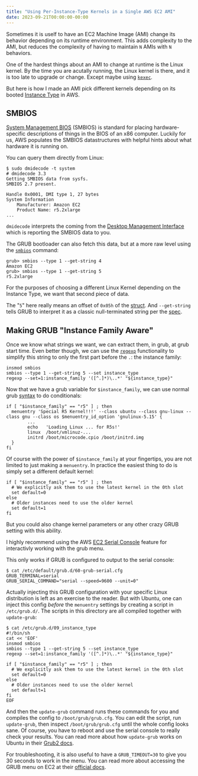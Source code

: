 ```yaml
---
title: "Using Per-Instance-Type Kernels in a Single AWS EC2 AMI"
date: 2023-09-21T00:00:00-00:00
---
```


Sometimes it is uself to have an EC2 Machine Image (AMI) change its behavior depending on its runtime environment.
This adds complexity to the AMI, but reduces the complexity of having to maintain `N` AMIs with `N` behaviors.

One of the hardest things about an AMI to change at runtime is the Linux kernel.
By the time you are acutally running, the Linux kernel is there, and it is too late to upgrade or change.
Except maybe using [`kexec`](https://linux.die.net/man/8/kexec).

But here is how I made an AMI pick different kernels depending on its booted [Instance Type](https://aws.amazon.com/ec2/instance-types/) in AWS.

## SMBIOS

[System Management BIOS](https://en.wikipedia.org/wiki/System_Management_BIOS) (SMBIOS) is standard for placing hardware-specific descriptions of things in the BIOS of an x86 computer.
Luckily for us, AWS populates the SMBIOS datastructures with helpful hints about what hardware it is running on.

You can query them directly from Linux:

```
$ sudo dmidecode -t system
# dmidecode 3.3
Getting SMBIOS data from sysfs.
SMBIOS 2.7 present.

Handle 0x0001, DMI type 1, 27 bytes
System Information
	Manufacturer: Amazon EC2
	Product Name: r5.2xlarge
...
```

`dmidecode` interprets the coming from the [Desktop Management Interface](https://en.wikipedia.org/wiki/Desktop_Management_Interface) which is reporting the SMBIOS data to you.

The GRUB bootloader can also fetch this data, but at a more raw level using the [`smbios`](https://www.gnu.org/software/grub/manual/grub/html_node/smbios.html) command:

```
grub> smbios --type 1 --get-string 4
Amazon EC2
grub> smbios --type 1 --get-string 5
r5.2xlarge
```

For the purposes of choosing a different Linux Kernel depending on the Instance Type, we want that second piece of data.

The "`5`" here really means an offset of `0x05h` of the [struct](https://en.wikipedia.org/wiki/System_Management_BIOS#Structure_types).
And `--get-string` tells GRUB to interpret it as a classic null-terminated string per the [spec](https://www.dmtf.org/sites/default/files/standards/documents/DSP0134_3.2.0.pdf).

## Making GRUB "Instance Family Aware"

Once we know what strings we want, we can extract them, in grub, at grub start time.
Even better though, we can use the [`regexp`](https://www.gnu.org/software/grub/manual/grub/html_node/regexp.html) functionality to simplify this string to only the first part before the `.`: the instance family:

```
insmod smbios
smbios --type 1 --get-string 5 --set instance_type
regexp --set=1:instance_family '([^.]*)\..*' "${instance_type}"
```

Now that we have a grub variable for `$instance_family`, we can use normal grub [syntax](https://www.gnu.org/software/grub/manual/grub/html_node/Shell_002dlike-scripting.html) to do conditionals:


```
if [ "$instance_family" == "r5" ] ; then
  menuentry 'Special R5 Kernel!!!' --class ubuntu --class gnu-linux --class gnu --class os $menuentry_id_option 'gnulinux-5.15' {
        ...
        echo   'Loading Linux ... for R5s!'
        linux  /boot/vmlinuz-...
        initrd /boot/microcode.cpio /boot/initrd.img
  }
fi
```

Of course with the power of `$instance_family` at your fingertips, you are not limited to just making a `menuentry`.
In practice the easiest thing to do is simply set a different default kernel:

```
if [ "$instance_family" == "r5" ] ; then
  # We explicitly ask them to use the latest kernel in the 0th slot
  set default=0
else
  # Older instances need to use the older kernel
  set default=1 
fi
```

But you could also change kernel parameters or any other crazy GRUB setting with this ability.

I highly recommend using the AWS [EC2 Serial Console](https://aws.amazon.com/blogs/compute/using-ec2-serial-console-to-access-the-grub-menu-and-recover-from-boot-failures/) feature for interactivly working with the grub menu.

This only works if GRUB is configured to output to the serial console:

```
$ cat /etc/default/grub.d/60-grub-serial.cfg 
GRUB_TERMINAL=serial
GRUB_SERIAL_COMMAND="serial --speed=9600 --unit=0"
```

Actually injecting this GRUB configuration with your specific Linux distribution is left as an exercise to the reader.
But with Ubuntu, one can inject this config _before_ the `menuentry` settings by creating a script in `/etc/grub.d/`.
The scripts in this directory are all compiled together with `update-grub`:

```
$ cat /etc/grub.d/09_instance_type
#!/bin/sh
cat << 'EOF'
insmod smbios
smbios --type 1 --get-string 5 --set instance_type
regexp --set=1:instance_family '([^.]*)\..*' "${instance_type}"

if [ "$instance_family" == "r5" ] ; then
  # We explicitly ask them to use the latest kernel in the 0th slot
  set default=0
else
  # Older instances need to use the older kernel
  set default=1 
fi
EOF
```

And then the `update-grub` command runs these commands for you and compiles the config to `/boot/grub/grub.cfg`.
You can edit the script, run `update-grub`, then inspect `/boot/grub/grub.cfg` until the whole config looks sane.
Of course, you have to reboot and use the serial console to really check your results.
You can read more about how `update-grub` works on Ubuntu in their [Grub2 docs](https://help.ubuntu.com/community/Grub2/Setup#Configuring_GRUB_2).

For troubleshooting, it is also useful to have a `GRUB_TIMEOUT=30` to give you 30 seconds to work in the menu.
You can read more about accessing the GRUB menu on EC2 at their [official docs](https://aws.amazon.com/blogs/compute/using-ec2-serial-console-to-access-the-grub-menu-and-recover-from-boot-failures/).